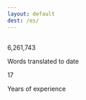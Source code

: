 ```yaml
---
layout: default
dest: /es/
---
```

<!-- ======= Counts Section ======= -->
<section id="counts" class="counts">
<div class="container" style="max-width:900px;">
<div class="section-title">
  <h2></h2>
</div>
<div class="row">
  <div class="col-lg-6 mt-5 mt-lg-0">
    <div class="count-box">
      <i class="icofont-live-support"></i>
      <span data-toggle="counter-up">6,261,743</span>
      <p>Words translated to date</p>
    </div>
  </div>

  <div class="col-lg-6 mt-5 mt-lg-0">
    <div class="count-box">
      <i class="icofont-users-alt-5"></i>
      <span data-toggle="counter-up">17</span>
      <p>Years of experience</p>
    </div>
  </div>
</div>
</div>
</section><!-- End Counts Section -->